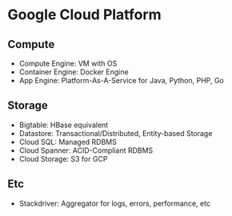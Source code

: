 # Google Cloud Platform

## Compute
- Compute Engine: VM with OS
- Container Engine: Docker Engine
- App Engine: Platform-As-A-Service for Java, Python, PHP, Go

## Storage
- Bigtable: HBase equivalent
- Datastore: Transactional/Distributed, Entity-based Storage
- Cloud SQL: Managed RDBMS
- Cloud Spanner: ACID-Compliant RDBMS
- Cloud Storage: S3 for GCP

## Etc
- Stackdriver: Aggregator for logs, errors, performance, etc
